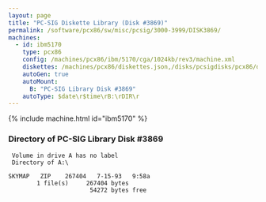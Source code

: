 ```yaml
---
layout: page
title: "PC-SIG Diskette Library (Disk #3869)"
permalink: /software/pcx86/sw/misc/pcsig/3000-3999/DISK3869/
machines:
  - id: ibm5170
    type: pcx86
    config: /machines/pcx86/ibm/5170/cga/1024kb/rev3/machine.xml
    diskettes: /machines/pcx86/diskettes.json,/disks/pcsigdisks/pcx86/diskettes.json
    autoGen: true
    autoMount:
      B: "PC-SIG Library Disk #3869"
    autoType: $date\r$time\rB:\rDIR\r
---
```


{% include machine.html id="ibm5170" %}

### Directory of PC-SIG Library Disk #3869

     Volume in drive A has no label
     Directory of A:\

    SKYMAP   ZIP    267404   7-15-93   9:58a
            1 file(s)     267404 bytes
                           54272 bytes free
